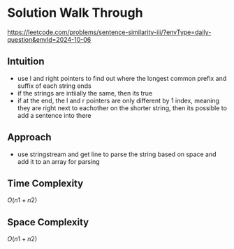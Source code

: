 # Solution Walk Through
https://leetcode.com/problems/sentence-similarity-iii/?envType=daily-question&envId=2024-10-06

## Intuition
- use l and right pointers to find out where the longest common prefix and suffix of each string ends
- if the strings are intiially the same, then its true
- if at the end, the l and r pointers are only different by 1 index, meaning they are right next to eachother on the shorter string, then its possible to add a sentence into there

## Approach
- use stringstream and get line to parse the string based on space and add it to an array for parsing

## Time Complexity
$O(n1 + n2)$

## Space Complexity
$O(n1 + n2)$



